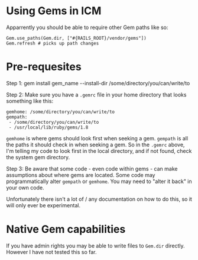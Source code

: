  # Using Gems in ICM
 
 Apparrently you should be able to require other Gem paths like so:
 
 ```
 Gem.use_paths(Gem.dir, ["#{RAILS_ROOT}/vendor/gems"])
 Gem.refresh # picks up path changes
 ```

# Pre-requesites

 Step 1: gem install gem_name --install-dir /some/directory/you/can/write/to
 
 Step 2: Make sure you have a `.gemrc` file in your home directory that looks something like this:

```
gemhome: /some/directory/you/can/write/to
gempath:
 - /some/directory/you/can/write/to
 - /usr/local/lib/ruby/gems/1.8
```


`gemhome` is where gems should look first when seeking a gem. `gempath` is all the paths it should check in when seeking a gem. So in the `.gemrc` above, I'm telling my code to look first in the local directory, and if not found, check the system gem directory.

Step 3: Be aware that some code - even code within gems - can make assumptions about where gems are located. Some code may programmatically alter `gempath` or `gemhome`. You may need to "alter it back" in your own code.

Unfortunately there isn't a lot of / any documentation on how to do this, so it will only ever be experimental.

# Native Gem capabilities

If you have admin rights you may be able to write files to `Gem.dir` directly. However I have not tested this so far.

